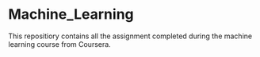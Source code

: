 # Machine_Learning
This repositiory contains all the assignment completed during the machine learning course from Coursera.
